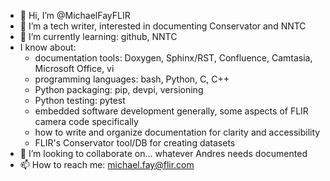 - 👋 Hi, I’m @MichaelFayFLIR
- 👀 I’m a tech writer, interested in documenting Conservator and NNTC
- 🌱 I’m currently learning: github, NNTC
- I know about:
  - documentation tools: Doxygen, Sphinx/RST, Confluence, Camtasia, Microsoft Office, vi
  - programming languages: bash, Python, C, C++
  - Python packaging: pip, devpi, versioning
  - Python testing: pytest
  - embedded software development generally, some aspects of FLIR camera code specifically
  - how to write and organize documentation for clarity and accessibility
  - FLIR's Conservator tool/DB for creating datasets
- 💞️ I’m looking to collaborate on... whatever Andres needs documented
- 📫 How to reach me: michael.fay@flir.com

<!---
MichaelFayFLIR/MichaelFayFLIR is a ✨ special ✨ repository because its `README.md` (this file) appears on your GitHub profile.
You can click the Preview link to take a look at your changes.
--->
